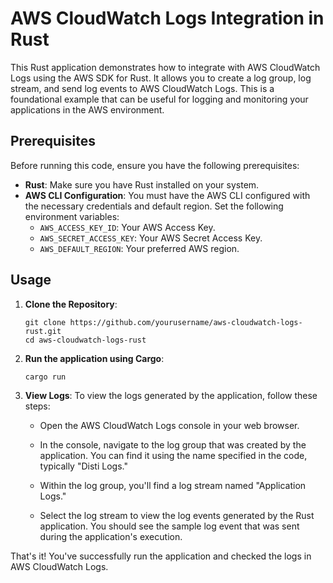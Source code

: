 # AWS CloudWatch Logs Integration in Rust

This Rust application demonstrates how to integrate with AWS CloudWatch Logs using the AWS SDK for Rust. It allows you to create a log group, log stream, and send log events to AWS CloudWatch Logs. This is a foundational example that can be useful for logging and monitoring your applications in the AWS environment.

## Prerequisites

Before running this code, ensure you have the following prerequisites:

- **Rust**: Make sure you have Rust installed on your system.
- **AWS CLI Configuration**: You must have the AWS CLI configured with the necessary credentials and default region. Set the following environment variables:
  - `AWS_ACCESS_KEY_ID`: Your AWS Access Key.
  - `AWS_SECRET_ACCESS_KEY`: Your AWS Secret Access Key.
  - `AWS_DEFAULT_REGION`: Your preferred AWS region.

## Usage

1. **Clone the Repository**:

   ```shell
   git clone https://github.com/yourusername/aws-cloudwatch-logs-rust.git
   cd aws-cloudwatch-logs-rust
   
2. **Run the application using Cargo**:

   ```shell
   cargo run
3. **View Logs**:
   To view the logs generated by the application, follow these steps:

    - Open the AWS CloudWatch Logs console in your web browser.

    - In the console, navigate to the log group that was created by the application. You can find it using the name specified in the code, typically "Disti Logs."

    - Within the log group, you'll find a log stream named "Application Logs."

    - Select the log stream to view the log events generated by the Rust application.
       You should see the sample log event that was sent during the application's execution.

That's it! You've successfully run the application and checked the logs in AWS CloudWatch Logs.
